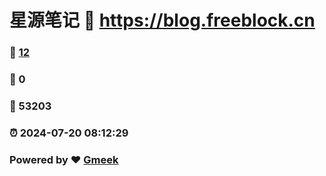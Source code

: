 # 星源笔记 :link: https://blog.freeblock.cn 
### :page_facing_up: [12](https://blog.freeblock.cn/tag.html) 
### :speech_balloon: 0 
### :hibiscus: 53203 
### :alarm_clock: 2024-07-20 08:12:29 
### Powered by :heart: [Gmeek](https://github.com/Meekdai/Gmeek)
